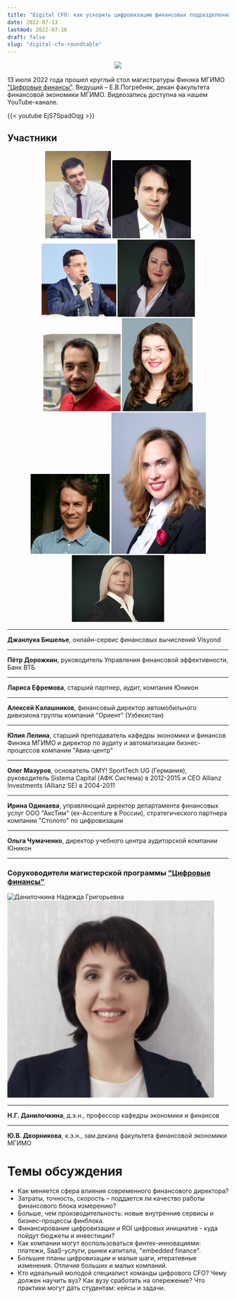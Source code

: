 ```yaml
---
title: "Digital CFO: как ускорить цифровизацию финансовых подразделений?"
date: 2022-07-13
lastmod: 2022-07-16
draft: false
slug: "digital-cfo-roundtable"
---
```


[digital]: /program/masters/digital-finance
[econ-badge-mag]: https://img.shields.io/badge/Экономика-Цифровые_финансы-1EB3A1

<center>

[![][econ-badge-mag]][digital]

</center>

13 июля 2022 года прошел круглый стол магистратуры Финэка МГИМО ["Цифровые финансы"][digital]. 
Ведущий – Е.В.Погребняк, декан факультета финансовой экономики МГИМО.
Видеозапись доступна на нашем YouTube-канале.

{{< youtube EjS7SpadOqg >}}

## Участники
<center>
<img
    src="/images/person/epogrebnyak2.jpg"
    alt="Погребняк Евгений Владимирович"
    title="Погребняк Евгений Владимирович"
    class="rounded-photo mr-1 mb-1"
/>
<img
    src="Gianluca-Bisceglie.png"
    alt="Gianluca Bisceglie"
    title="Gianluca Bisceglie"
    class="rounded-photo mr-1 mb-1"
/>
<img
    src="pyotr-dorozhkin.png"
    alt="Пётр Дорожкин"
    title="Пётр Дорожкин"
    class="rounded-photo mr-1 mb-1"
/>
<img
    src="larisa-efremova.png"
    alt="Лариса Ефремова"
    title="Лариса Ефремова"
    class="rounded-photo mr-1 mb-1"
/>
<img
    src="aleksey-kalashnikov.png"
    alt="Алексей Калашников"
    title="Алексей Калашников"
    class="rounded-photo mr-1 mb-1"
/>
<img
    src="juliya-lelina.png"
    alt="Юлия Лелина"
    title="Юлия Лелина"
    class="rounded-photo mr-1 mb-1"
/>
<img
    src="oleg-mazurov.png"
    alt="Олег Мазуров"
    title="Олег Мазуров"
    class="rounded-photo mr-1 mb-1"
/>
<img
    src="irina-odinaeva.png"
    alt="Ирина Одинаева"
    title="Ирина Одинаева"
    class="rounded-photo mr-1 mb-1"
/>
<img
    src="olga-chumachenko.png"
    alt="Ольга Чумаченко"
    title="Ольга Чумаченко"
    class="rounded-photo mr-1 mb-1"
/>
</center>

---

**Джанлука Бишелье**, онлайн-сервис финансовых вычислений Visyond

---

**Пётр Дорожкин**, руководитель Управления финансовой эффективности, Банк ВТБ

---

**Лариса Ефремова**, старший партнер, аудит, компания Юникон

---

**Алексей Калашников**, финансовый директор автомобильного дивизиона группы компаний "Ориент" (Узбекистан)

---

**Юлия Лелина**, старший преподаватель кафедры экономики и финансов Финэка МГИМО и директор по аудиту и автоматизации бизнес-процессов компании "Авиа-центр"

---

**Олег Мазуров**, основатель OMY! SportTech UG (Германия), руководитель Sistema Capital (АФК Система) в 2012-2015 и CEO Allianz Investments (Allianz SE) в 2004-2011

---

**Ирина Одинаева**, управляющий директор департамента финансовых услуг ООО "АксТим" (ex-Accenture в России), стратегического партнера компании "Столото" по цифровизации

---

**Ольга Чумаченко**, директор учебного центра аудиторской компании Юникон

---

### Соруководители магистерской программы ["Цифровые финансы"][digital]

<img
    src="https://mgimo.ru/upload/iblock/e2a/danilochkina.jpg"
    alt="Данилочкина Надежда Григорьевна"
    title="Данилочкина Надежда Григорьевна"
    class="rounded-photo mr-1 mb-1"
/>
<img
    src="/images/person/dvornikova2.jpg"
    alt="Дворникова Юлия Владимировна"
    title="Дворникова Юлия Владимировна"
    class="rounded-photo mr-1 mb-1"
/>

---

**Н.Г. Данилочкина**, д.э.н., профессор кафедры экономики и финансов

---

**Ю.В. Дворникова**, к.э.н., зам.декана факультета финансовой экономики МГИМО

# Темы обсуждения

- Как меняется сфера влияния современного финансового директора?
- Затраты, точность, скорость – поддается ли качество работы финансового блока измерению?
- Больше, чем производительность: новые внутренние сервисы и бизнес-процессы финблока.
- Финансирование цифровизации и ROI цифровых инициатив - куда пойдут бюджеты и инвестиции?
- Как компании могут воспользоваться финтех-инновациями: платежи, SaaS-услуги, рынки капитала, "embedded finance".
- Большие планы цифровизации и малые шаги, итеративные изменения. Отличия больших и малых компаний.
- Кто идеальный молодой специалист команды цифрового CFO? Чему должен научить вуз? Как вузу сработать на опережение? Что практики могут дать студентам: кейсы и задачи.

<!--

Вопросы гостям:

1. Какова ситуация и значимые тренды в цифровизации финансового блока сейчас? Что поменяется в ближайшее время?
2. Чему и как учить? Каких компетенций не хватает специалистам, которых сейчас нанимают компании?

Приглашаются абитуриенты магистерской программы ["Цифровые финансы"][digital], а также студенты и преподаватели. Для участия необходимо [зарегистрироваться](https://docs.google.com/forms/d/e/1FAIpQLSdTbeQ3aTncwYZil2nZ0zfR2mSi7UtnefrjqdvH7iPVgebGcQ/viewform).

-->

